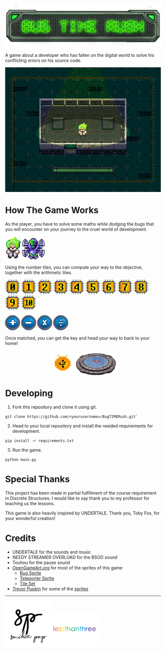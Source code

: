 ![Bug TIME Rush](img/title.png)

A game about a developer who has fallen on the digital world to solve his conflicting errors on his source code.

![Fallen](img/title_bg.png)

# How The Game Works
As the player, you have to solve some maths while dodging the bugs that you will encounter on your journey to the cruel world of development.

<img src="img\frisk_0d.png"> <img src="img\zombie.png" width=75>

Using the number tiles, you can compute your way to the objective, together with the arithmetic tiles.

<img src="img\0.png"> <img src="img\1.png"> <img src="img\2.png"> <img src="img\3.png"> <img src="img\4.png"> <img src="img\5.png"> <img src="img\6.png"> <img src="img\7.png"> <img src="img\8.png"> <img src="img\9.png"> <img src="img\10.png">

<img src="img\+.png"> <img src="img\-.png"> <img src="img\X.png"> <img src="img\D.png">

Once matched, you can get the key and head your way to back to your home!

<center>
<img src="img\key_0.png"> <img src="img\finish_o.png">
</center>

# Developing
1. Fork this repository and clone it using git.
```
git clone https://github.com/<yourusername>/BugTIMERush.git`
```
2. Head to your local repository and install the needed requirements for development.
```
pip install -r requirements.txt
```
3. Run the game.
```
python main.py
```

# Special Thanks
This project has been made in partial fulfillment of the course requirement in Discrete Structures. I would like to say thank you to my professor for teaching us the lessons.

This game is also heavily inspired by UNDERTALE. Thank you, Toby Fox, for your wonderful creation!

# Credits
* UNDERTALE for the sounds and music
* NEEDY STREAMER OVERLOAD for the BSOD sound
* Touhou for the pause sound
* [OpenGameArt.org](opengameart.org) for most of the sprites of this game
  * [Bug Sprite](https://opengameart.org/content/super-dead-gunner-spidrbot)
  * [Teleporter Sprite](https://opengameart.org/content/teleporter-circle)
  * [Tile Set](https://opengameart.org/content/warped-top-down-tech-lab?utm_source=canva&utm_medium=iframely)
* [Trevor Pupkin](https://trevor-pupkin.itch.io/) for some of the [sprites](https://trevor-pupkin.itch.io/tech-dungeon-roguelite)

---
[<img src="img\sp.png" alt="smilie pop" width="150"/>](https://www.youtube.com/c/SmiliePop)[<img src="img\lezzthanthree.png" alt="lezzthanthree" width="150"/>](https://reddit.com/user/lezzthanthree)
